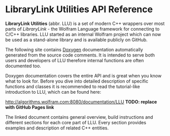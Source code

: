 # LibraryLink Utilities API Reference

**LibraryLink Utilities** (abbr. LLU) is a set of modern C++ wrappers over most parts of *LibraryLink* - the Wolfram Language framework for connecting
to C/C++ libraries. LLU started as an internal Wolfram project which can now be used as a stand-alone library and is available publicly on GitHub.

The following site contains [Doxygen](https://www.doxygen.nl/index.html) documentation automatically generated from the source code comments.
It is intended to serve both users and developers of LLU therefore internal functions are often documented too. 

Doxygen documentation covers the entire API and is great when you know what to look for. Before you dive into detailed description of specific 
functions and classes it is recommended to read the tutorial-like introduction to LLU, which can be found here:

http://algorithms.wolfram.com:8080/documentation/LLU **TODO: replace with GitHub Pages link**

The linked document contains general overview, build instructions and different sections for each core part of LLU. 
Every section provides examples and description of related C++ entities.